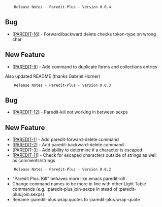 
        Release Notes - Paredit-Plus - Version 0.0.4
                            
<h2>        Bug
</h2>
<ul>
<li>[<a href='https://81.4.106.141/jira/browse/PAREDIT-16'>PAREDIT-16</a>] -         Forward/backward delete checks token-type on wrong char
</li>
</ul>
            
<h2>        New Feature
</h2>
<ul>
<li>[<a href='https://81.4.106.141/jira/browse/PAREDIT-9'>PAREDIT-9</a>] -         Add command to duplicate forms and collections entries
</li>
</ul>

Also updated README (thanks Gabriel Horner)

        Release Notes - Paredit-Plus - Version 0.0.3
            
<h2>        Bug
</h2>
<ul>
<li>[<a href='https://81.4.106.141/jira/browse/PAREDIT-12'>PAREDIT-12</a>] -         Paredit-kill not working in between sexps
</li>
</ul>
            
<h2>        New Feature
</h2>
<ul>
<li>[<a href='https://81.4.106.141/jira/browse/PAREDIT-1'>PAREDIT-1</a>] -         Add paredit-forward-delete command
</li>
<li>[<a href='https://81.4.106.141/jira/browse/PAREDIT-2'>PAREDIT-2</a>] -         Add paredit-backward-delete command
</li>
<li>[<a href='https://81.4.106.141/jira/browse/PAREDIT-3'>PAREDIT-3</a>] -         Add ability to determine if a character is escaped
</li>
<li>[<a href='https://81.4.106.141/jira/browse/PAREDIT-11'>PAREDIT-11</a>] -         Check for escaped characters outside of strings as well as comments/strings
</li>
</ul>
        

        Release Notes - Paredit-Plus - Version 0.0.2

- "Paredit Plus: Kill" behaves more like emacs paredit-kill
- Change command names to be more in line with other Light Table commands (e.g. :paredit-plus.join-sexps in stead of :paredit-plus.join.sexps)
- Rename :paredit-plus.wrap.quotes to :paredit-plus.wrap-quote